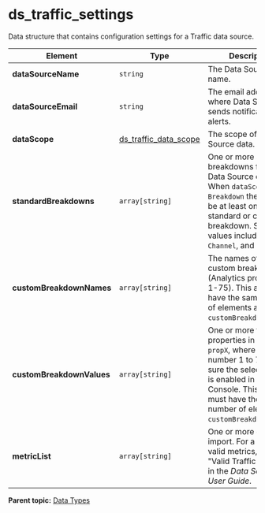 # ds_traffic_settings

Data structure that contains configuration settings for a Traffic data source.

|Element|Type|Description|
|-------|----|-----------|
|**dataSourceName** |`string` | The Data Source's name. |
|**dataSourceEmail** |`string` | The email address where Data Sources sends notifications and alerts. |
|**dataScope** |[ds_traffic_data_scope](r_ds_traffic_data_scope.md#) | The scope of the Data Source data. |
|**standardBreakdowns** |`array[string]` | One or more standard breakdowns for the Data Source data. When `dataScope = Breakdown` there must be at least one standard or custom breakdown. Supported values include `Page`, `Channel`, and `Server`. |
|**customBreakdownNames** |`array[string]` | The names of each custom breakdown (Analytics properties 1-75). This array must have the same number of elements as `customBreakdownValues`. |
|**customBreakdownValues** |`array[string]` | One or more traffic properties in the form `propX`, where *X* is a number 1 to 75. Make sure the selected prop is enabled in Admin Console. This array must have the same number of elements as `customBreakdownNames`. |
|**metricList** |`array[string]` | One or more events to import. For a list of valid metrics, see "Valid Traffic Metrics" in the *Data Sources User Guide*. |

**Parent topic:** [Data Types](../data_types/c_data_types.md)


